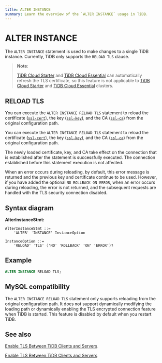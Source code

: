 ```yaml
---
title: ALTER INSTANCE
summary: Learn the overview of the `ALTER INSTANCE` usage in TiDB.
---
```


# ALTER INSTANCE

The `ALTER INSTANCE` statement is used to make changes to a single TiDB instance. Currently, TiDB only supports the `RELOAD TLS` clause.

> **Note:**
>
> [TiDB Cloud Starter](https://docs.pingcap.com/tidbcloud/select-cluster-tier#tidb-cloud-serverless) and [TiDB Cloud Essential](https://docs.pingcap.com/tidbcloud/select-cluster-tier#essential) can automatically refresh the TLS certificate, so this feature is not applicable to [TiDB Cloud Starter](https://docs.pingcap.com/tidbcloud/select-cluster-tier#tidb-cloud-serverless) and [TiDB Cloud Essential](https://docs.pingcap.com/tidbcloud/select-cluster-tier#essential) clusters.

## RELOAD TLS

<CustomContent platform="tidb">

You can execute the `ALTER INSTANCE RELOAD TLS` statement to reload the certificate ([`ssl-cert`](/tidb-configuration-file.md#ssl-cert)), the key ([`ssl-key`](/tidb-configuration-file.md#ssl-key)), and the CA ([`ssl-ca`](/tidb-configuration-file.md#ssl-ca)) from the original configuration path.

</CustomContent>

<CustomContent platform="tidb-cloud">

You can execute the `ALTER INSTANCE RELOAD TLS` statement to reload the certificate ([`ssl-cert`](https://docs.pingcap.com/tidb/stable/tidb-configuration-file#ssl-cert)), the key ([`ssl-key`](https://docs.pingcap.com/tidb/stable/tidb-configuration-file#ssl-key)), and the CA ([`ssl-ca`](https://docs.pingcap.com/tidb/stable/tidb-configuration-file#ssl-ca)) from the original configuration path.

</CustomContent>

The newly loaded certificate, key, and CA take effect on the connection that is established after the statement is successfully executed. The connection established before this statement execution is not affected.

When an error occurs during reloading, by default, this error message is returned and the previous key and certificate continue to be used. However, if you have added the optional `NO ROLLBACK ON ERROR`, when an error occurs during reloading, the error is not returned, and the subsequent requests are handled with the TLS security connection disabled.

## Syntax diagram

**AlterInstanceStmt:**

```ebnf+diagram
AlterInstanceStmt ::=
    'ALTER' 'INSTANCE' InstanceOption

InstanceOption ::=
    'RELOAD' 'TLS' ('NO' 'ROLLBACK' 'ON' 'ERROR')?
```

## Example


```sql
ALTER INSTANCE RELOAD TLS;
```

## MySQL compatibility

The `ALTER INSTANCE RELOAD TLS` statement only supports reloading from the original configuration path. It does not support dynamically modifying the loading path or dynamically enabling the TLS encrypted connection feature when TiDB is started. This feature is disabled by default when you restart TiDB.

## See also

<CustomContent platform="tidb">

[Enable TLS Between TiDB Clients and Servers](/enable-tls-between-clients-and-servers.md).

</CustomContent>

<CustomContent platform="tidb-cloud">

[Enable TLS Between TiDB Clients and Servers](https://docs.pingcap.com/tidb/stable/enable-tls-between-clients-and-servers).

</CustomContent>